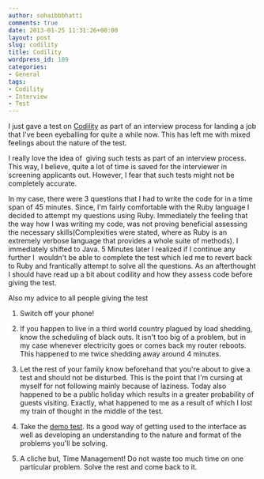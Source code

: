 ```yaml
---
author: sohaibbbhatti
comments: true
date: 2013-01-25 11:31:26+00:00
layout: post
slug: codility
title: Codility
wordpress_id: 189
categories:
- General
tags:
- Codility
- Interview
- Test
---
```


I just gave a test on [Codility](http://codility.com/) as part of an interview process for landing a job that I've been eyeballing for quite a while now. This has left me with mixed feelings about the nature of the test.

I really love the idea of  giving such tests as part of an interview process. This way, I believe, quite a lot of time is saved for the interviewer in screening applicants out. However, I fear that such tests might not be completely accurate.

In my case, there were 3 questions that I had to write the code for in a time span of 45 minutes. Since, I'm fairly comfortable with the Ruby language I decided to attempt my questions using Ruby. Immediately the feeling that the way how I was writing my code, was not proving beneficial assessing the necessary skills(Complexities were stated, where as Ruby is an extremely verbose language that provides a whole suite of methods). I immediately shifted to Java. 5 Minutes later I realized if I continue any further I  wouldn't be able to complete the test which led me to revert back to Ruby and frantically attempt to solve all the questions. As an afterthought I should have read up a bit about codility and how they assess code before giving the test.

Also my advice to all people giving the test



	
  1. Switch off your phone!

	
  2. If you happen to live in a third world country plagued by load shedding, know the scheduling of black outs. It isn't too big of a problem, but in my case whenever electricity goes or comes back my router reboots. This happened to me twice shedding away around 4 minutes.

	
  3. Let the rest of your family know beforehand that you're about to give a test and should not be disturbed. This is the point that I'm cursing at myself for not following mainly because of laziness. Today also happened to be a public holiday which results in a greater probability of guests visiting. Exactly, what happened to me as a result of which I lost my train of thought in the middle of the test.

	
  4. Take the [demo test](http://codility.com/demo/take-sample-test/). Its a good way of getting used to the interface as well as developing an understanding to the nature and format of the problems you'll be solving.

	
  5. A cliche but, Time Management! Do not waste too much time on one particular problem. Solve the rest and come back to it.



